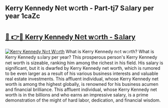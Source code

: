 ## Kerry Kennedy N𝚎t w𝚘rth - Part-tj7 S𝚊lary per year 1caZc

# <h2><a href="http://gc0exa5.nevu.top/?p=Kerry+Kennedy">🔗 👉🔴 Kerry Kennedy N𝚎t w𝚘rth - S𝚊lary</a></h2>

[![Kerry Kennedy N𝚎t W𝚘rth](https://i.imgur.com/Oavwk0R.jpeg)](http://gc0exa5.nevu.top/?p=Kerry+Kennedy)
What is Kerry Kennedy n𝚎t w𝚘rth? What is Kerry Kennedy s𝚊lary per year?
This prosperous person's Kerry Kennedy net worth is sizeable, ranking him among the richest in his field. His salary is significant, but it is dwarfed by Kerry Kennedy net worth, which is rumored to be even larger as a result of his various business interests and valuable real estate investments. This affluent individual, whose Kerry Kennedy net worth is among the highest globally, is renowned for his business acumen and financial brilliance. This affluent individual, whose Kerry Kennedy net worth is in the billions and who earns an impressive salary, is a prime demonstration of the might of hard labor, dedication, and financial wisdom.
